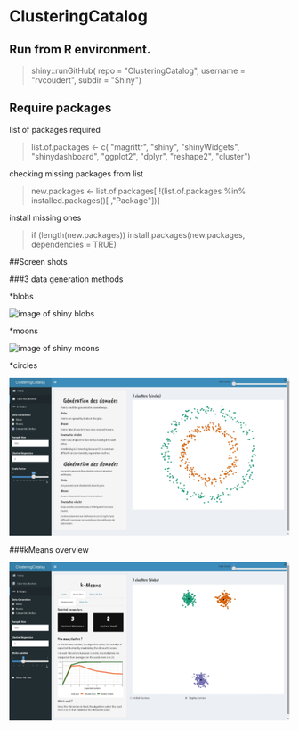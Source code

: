 # ClusteringCatalog

## Run from R environment.
> shiny::runGitHub(
  repo = "ClusteringCatalog",
  username = "rvcoudert",
  subdir = "Shiny")
  
## Require packages
list of packages required
>list.of.packages <- c(
  "magrittr",
  "shiny",
  "shinyWidgets",
  "shinydashboard",
  "ggplot2",
  "dplyr",
  "reshape2",
  "cluster")

checking missing packages from list
>new.packages <- list.of.packages[
  !(list.of.packages %in% installed.packages()[
    ,"Package"])]

install missing ones
>if (length(new.packages)) install.packages(new.packages, dependencies = TRUE)

##Screen shots

###3 data generation methods

*blobs

![image of shiny blobs](https://raw.githubusercontent.com/rvcoudert/ClusteringCatalog/master/Screenshots/genData.blobs.jpg)

*moons

![image of shiny moons](https://raw.githubusercontent.com/rvcoudert/ClusteringCatalog/master/Screenshots/genData.moons.jpg)

*circles

![image of shiny circles](https://raw.githubusercontent.com/rvcoudert/ClusteringCatalog/master/Screenshots/genData.circles.jpg)

###kMeans overview

![image of shiny circles](https://raw.githubusercontent.com/rvcoudert/ClusteringCatalog/master/Screenshots/kMeans.jpg)
